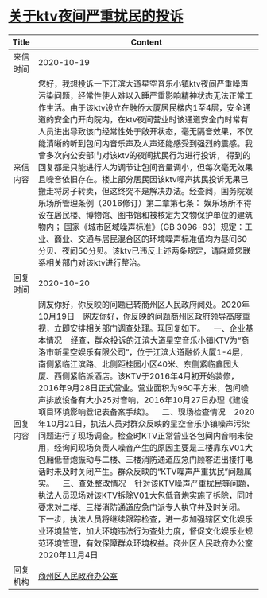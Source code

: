 # <a href="http://www.shangluo.gov.cn/zmhd/ldxxxx.jsp?urltype=leadermail.LeaderMailContentUrl&wbtreeid=1112&leadermailid=6536">关于ktv夜间严重扰民的投诉</a>
| Title |                                                                                                                                                                                                                                                                                                                    Content                                                                                                                                                                                                                                                                                                                    |
|:-----:|-----------------------------------------------------------------------------------------------------------------------------------------------------------------------------------------------------------------------------------------------------------------------------------------------------------------------------------------------------------------------------------------------------------------------------------------------------------------------------------------------------------------------------------------------------------------------------------------------------------------------------------------------|
| 来信时间  | 2020-10-19                                                                                                                                                                                                                                                                                                                                                                                                                                                                                                                                                                                                                                    |
| 来信内容  | 您好，我想投诉一下江滨大道星空音乐小镇ktv夜间严重噪声污染问题，经常性使人难以入睡严重影响精神状态无法正常工作生活。由于该ktv设立在融侨大厦居民楼内1至4层，安全通道的安全门开向院内，在ktv夜间营业时该通道安全门时常有人员进出导致该门经常性处于敞开状态，毫无隔音效果，不仅能清晰的听到包间内音乐声及人声还能感受到强烈的震感。我曾多次向公安部门对该ktv的夜间扰民行为进行投诉， 得到的回复都是只能进行人为调节让包间音量调小，但每次毫无效果且噪音依旧存在。楼上部分居民因该ktv噪声扰民投诉无果已搬走将房子转卖，但这终究不是解决办法。经查阅，国务院娱乐场所管理条例（2016修订）第二章第七条： 娱乐场所不得设在居民楼、博物馆、图书馆和被核定为文物保护单位的建筑物内； 国家《城市区域噪声标准》（GB 3096-93）规定：工业、商业、交通与居民混合区的环境噪声标准值均为昼间60分贝、夜间50分贝。该ktv已违反上述两条规定，请麻烦您联系相关部门对该ktv进行整治。                                                                                                                                                                                          |
| 回复时间  | 2020-10-20                                                                                                                                                                                                                                                                                                                                                                                                                                                                                                                                                                                                                                    |
| 回复内容  | 网友你好，你反映的问题已转商州区人民政府阅处。2020年10月19日    网友你好，你反映的问题商州区政府领导高度重视，立即安排相关部门调查处理。现回复如下。    一、企业基本情况    经查，群众投诉的江滨大道星空音乐小镇KTV为“商洛市新星空娱乐有限公司”，位于江滨大道融侨大厦1-4层，南侧紧临江滨路、北侧距桂园小区40米、东侧紧临鑫园大厦、西侧紧临派酒店。该KTV于2016年4月初开始装修，2016年9月28日正式营业。营业面积为960平方米，包间噪声排放设备有大小25对音响，2016年10月27日办理《建设项目环境影响登记表备案手续》。    二、现场检查情况    2020年10月21日，执法人员对群众反映的星空音乐小镇噪声污染问题进行了现场调查。检查时KTV正常营业各包间内音响未使用，经询问现场负责人噪音产生的原因主要是三楼靠东V01大包厢低音炮振动与二楼、三楼消防通道应急门顾客进出接打电话时未及时关闭产生。群众反映的“KTV噪声严重扰民”问题属实。    三、查处整改情况    针对该KTV噪声严重扰民等问题，执法人员现场对该KTV拆除V01大包低音炮实施了拆除，同时要求对二楼、三楼消防通道应急门派专人执守并及时关闭。    下一步，执法人员将继续跟踪检查，进一步加强辖区文化娱乐业环境监管，加大环境违法行为查处力度，督促文化娱乐业规范环境管理，有效保障群众环境权益。商州区人民政府办公室2020年11月4日 |
| 回复机构  | <a href="../../categories/agencies/商州区人民政府办公室.md">商州区人民政府办公室</a>                                                                                                                                                                                                                                                                                                                                                                                                                                                                                                                                                                                |